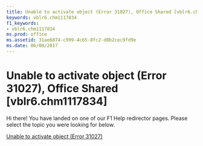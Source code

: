 ```yaml
---
title: Unable to activate object (Error 31027), Office Shared [vblr6.chm1117834]
keywords: vblr6.chm1117834
f1_keywords:
- vblr6.chm1117834
ms.prod: office
ms.assetid: 31ae6874-c999-4c65-8fc2-d0b2cec9fd9e
ms.date: 06/08/2017
---
```



# Unable to activate object (Error 31027), Office Shared [vblr6.chm1117834]

Hi there! You have landed on one of our F1 Help redirector pages. Please select the topic you were looking for below.

[Unable to activate object (Error 31027)](http://msdn.microsoft.com/library/cfc1ae3c-83ad-a33d-2d02-3550a3ee8a95%28Office.15%29.aspx)

